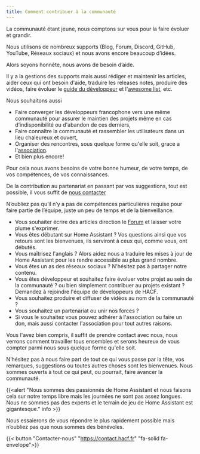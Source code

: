 ```yaml
---
title: Comment contribuer à la communauté
---
```


La communauté étant jeune, nous comptons sur vous pour la faire évoluer et grandir.

Nous utilisons de nombreux supports (Blog, Forum, Discord, GitHub, YouTube, Réseaux sociaux) et nous avons encore beaucoup d’idées.

Alors soyons honnête, nous avons de besoin d’aide.

Il y a la gestions des supports mais aussi rédiger et maintenir les articles, aider ceux qui ont besoin d'aide, traduire les releases notes, produire des vidéos, faire évoluer le [guide du développeur](../guide-dev/) et l'[awesome list](../awesome/), etc.

Nous souhaitons aussi 
* Faire converger les développeurs francophone vers une même communauté pour assurer le maintien des projets même en cas d’indisponibilité ou d'abandon de ces derniers,
* Faire connaître la communauté et rassembler les utilisateurs dans un lieu chaleureux et ouvert,
* Organiser des rencontres, sous quelque forme qu'elle soit, grace a l'[association](../association/).
* Et bien plus encore!

Pour cela nous avons besoins de votre bonne humeur, de votre temps, de vos compétences, de vos connaissances.

De la contribution au partenariat en passant par vos suggestions, tout est possible, il vous suffit de [nous contacter](https://contact.hacf.fr)

N’oubliez pas qu’il n’y a pas de compétences particulières requise pour faire partie de l’équipe, juste un peu de temps et de la bienveillance. 
* Vous souhaiter écrire des articles direction le [Forum](https://forum.hacf.fr) et laisser votre plume s'exprimer. 
* Vous êtes débutant sur Home Assistant ? Vos questions ainsi que vos retours sont les bienvenues, ils serviront à ceux qui, comme vous, ont débutés.
* Vous maîtrisez l'anglais ? Alors aidez nous a traduire les mises à jour de Home Assistant pour les rendre accessible au plus grand nombre.
* Vous êtes un as des réseaux sociaux ? N'hésitez pas à partager notre contenu.
* Vous êtes développeur et souhaitez faire évoluer votre projet au sein de la communauté ? ou bien simplement contribuer au projets existant ? Demandez à rejoindre l'équipe de développeurs de HACF.
* Vous souhaitez produire et diffuser de vidéos au nom de la communauté ?
* Vous souhaitez un partenariat ou unir nos forces ?
* Si vous le souhaitez vous pouvez adhérer à l'association ou faire un don, mais aussi contacter l'association pour tout autres raisons.

Vous l'avez bien compris, il suffit de prendre contact avec nous, nous verrons comment travailler tous ensembles et serons heureux de vous compter parmi nous sous quelque forme qu'elle soit.


N’hésitez pas à nous faire part de tout ce qui vous passe par la tête, vos remarques, suggestions ou toutes autres choses sont les bienvenues. Nous sommes ouverts à tout ce qui peut, ou pourrait, faire avancer la communauté.

{{<alert "Nous sommes des passionnés de Home Assistant et nous faisons cela sur notre temps libre mais les journées ne sont pas assez longues. Nous ne sommes pas des experts et le terrain de jeu de Home Assistant est gigantesque." info >}}


Nous essaierons de vous répondre le plus rapidement possible mais n’oubliez pas que nous sommes des bénévoles.

{{< button "Contacter-nous" "https://contact.hacf.fr" "fa-solid fa-envelope">}}

